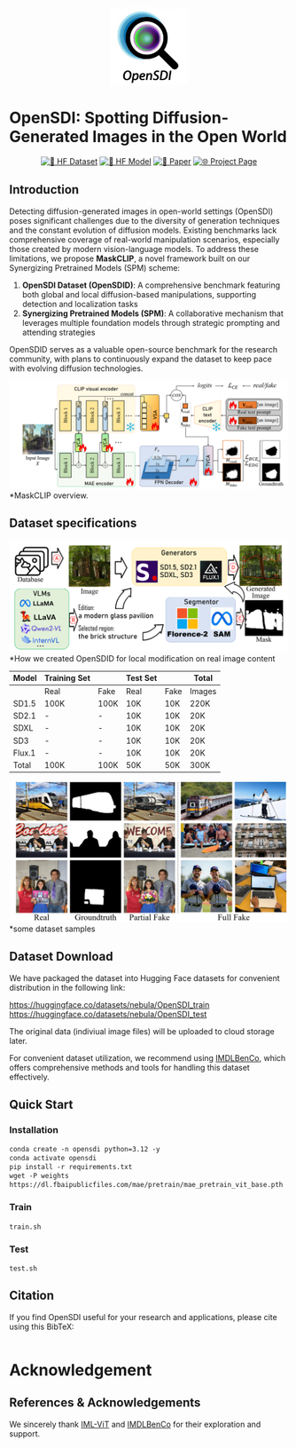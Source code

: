 <div align="center">
    <img alt="LMM-R1 logo" src="./docs/logo.jpeg" style="height: 140px;" />
</div>

# OpenSDI: Spotting Diffusion-Generated Images in the Open World
<div align="center">

[![🤗 HF Dataset](https://img.shields.io/badge/🤗-Dataset-yellow)](https://huggingface.co/datasets/nebula/OpenSDI_train) [![🤗 HF Model](https://img.shields.io/badge/🤗-Model-blue)](https://huggingface.co/datasets/nebula/OpenSDI_train) [![📄 Paper](https://img.shields.io/badge/📄-Paper-green)](https://arxiv.org) [![🌐 Project Page](https://img.shields.io/badge/🌐-Project_Page-purple)](hhttps://github.com/iamwangyabin/OpenSDI)

</div>




## Introduction

Detecting diffusion-generated images in open-world settings (OpenSDI) poses significant challenges due to the diversity of generation techniques and the constant evolution of diffusion models. Existing benchmarks lack comprehensive coverage of real-world manipulation scenarios, especially those created by modern vision-language models. To address these limitations, we propose **MaskCLIP**, a novel framework built on our Synergizing Pretrained Models (SPM) scheme:

1. **OpenSDI Dataset (OpenSDID)**: A comprehensive benchmark featuring both global and local diffusion-based manipulations, supporting detection and localization tasks
2. **Synergizing Pretrained Models (SPM)**: A collaborative mechanism that leverages multiple foundation models through strategic prompting and attending strategies

OpenSDID serves as a valuable open-source benchmark for the research community, with plans to continuously expand the dataset to keep pace with evolving diffusion technologies.


![pipeline](./docs/spm.png)
*MaskCLIP overview. 




## Dataset specifications


![Creation](./docs/dataset.png)<br>
*How we created OpenSDID for local modification on real image content

| Model | Training Set | | Test Set | | Total |
| --- | --- | --- | --- | --- | --- |
| | Real | Fake | Real | Fake | Images |
| SD1.5 | 100K | 100K | 10K | 10K | 220K |
| SD2.1 | - | - | 10K | 10K | 20K |
| SDXL | - | - | 10K | 10K | 20K |
| SD3 | - | - | 10K | 10K | 20K |
| Flux.1 | - | - | 10K | 10K | 20K |
| Total | 100K | 100K | 50K | 50K | 300K |

![pipeline](./docs/samples.png)
*some dataset samples


## Dataset Download
We have packaged the dataset into Hugging Face datasets for convenient distribution in the following link:

https://huggingface.co/datasets/nebula/OpenSDI_train
https://huggingface.co/datasets/nebula/OpenSDI_test

The original data (indiviual image files) will be uploaded to cloud storage later.


For convenient dataset utilization, we recommend using [IMDLBenCo](https://github.com/scu-zjz/IMDLBenCo), which offers comprehensive methods and tools for handling this dataset effectively.


## Quick Start
### Installation
```
conda create -n opensdi python=3.12 -y
conda activate opensdi
pip install -r requirements.txt
wget -P weights https://dl.fbaipublicfiles.com/mae/pretrain/mae_pretrain_vit_base.pth
```

### Train
```
train.sh
```

### Test
```
test.sh
```



## Citation
If you find OpenSDI useful for your research and applications, please cite using this BibTeX:

```bib

```


# Acknowledgement


## References & Acknowledgements
We sincerely thank [IML-ViT](https://github.com/SunnyHaze/IML-ViT) and [IMDLBenCo](https://github.com/scu-zjz/IMDLBenCo) for their exploration and support. 

